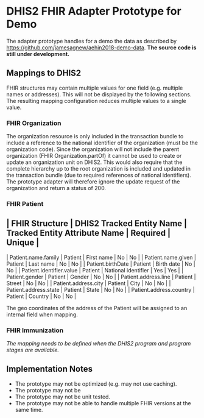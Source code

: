 # DHIS2 FHIR Adapter Prototype for Demo
The adapter prototype handles for a demo the data as described by https://github.com/jamesagnew/aehin2018-demo-data. __The source code is still under development.__
## Mappings to DHIS2
FHIR structures may contain multiple values for one field (e.g. multiple names or addresses). This will not be displayed by the following sections. The resulting mapping configuration reduces multiple values to a single value.
### FHIR Organization
The organization resource is only included in the transaction bundle to include a reference to the national identifier of the organization (must be the organization code). Since the organization will not include the parent organization (FHIR Organization.partOf) it cannot be used to create or update an organization unit on DHIS2. This would also require that the complete hierarchy up to the root organization is included and updated in the transaction bundle (due to required references of national identifiers). The prototype adapter will therefore ignore the update request of the organization and return a status of 200.
### FHIR Patient
| FHIR Structure           | DHIS2 Tracked Entity Name | Tracked Entity Attribute Name | Required | Unique |
------------------------------------------------------------------------------------------------------------
| Patient.name.family      | Patient                   | First name                    | No       | No     |
| Patient.name.given       | Patient                   | Last name                     | No       | No     |
| Patient.birthDate        | Patient                   | Birth date                    | No       | No     |
| Patient.identifier.value | Patient                   | National identifier           | Yes      | Yes    |
| Patient.gender           | Patient                   | Gender                        | No       | No     |
| Patient.address.line     | Patient                   | Street                        | No       | No     |
| Patient.address.city     | Patient                   | City                          | No       | No     |
| Patient.address.state    | Patient                   | State                         | No       | No     |
| Patient.address.country  | Patient                   | Country                       | No       | No     |

The geo coordinates of the address of the Patient will be assigned to an internal field when mapping. 
### FHIR Immunization
_The mapping needs to be defined when the DHIS2 program and program stages are available._
## Implementation Notes
- The prototype may not be optimized (e.g. may not use caching).
- The prototype may not be 
- The prototype may not be unit tested.
- The prototype may not be able to handle multiple FHIR versions at the same time.
